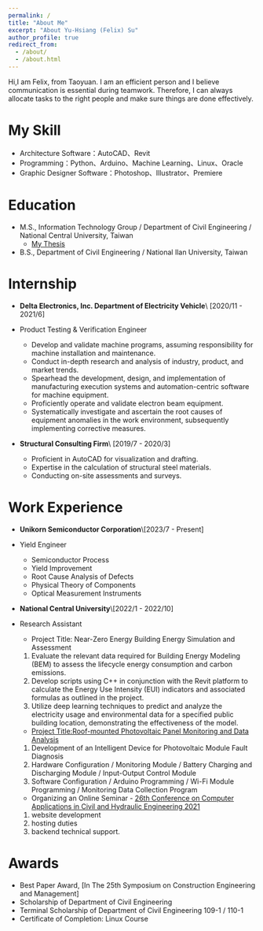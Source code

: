 ```yaml
---
permalink: /
title: "About Me"
excerpt: "About Yu-Hsiang (Felix) Su"
author_profile: true
redirect_from: 
  - /about/
  - /about.html
---
```

Hi,I am Felix, from Taoyuan. 
I am an efficient person and I believe communication is essential during teamwork. Therefore, I can always allocate tasks to the right people and make sure things are done effectively.

My Skill
======
* Architecture Software：AutoCAD、Revit
* Programming：Python、Arduino、Machine Learning、Linux、Oracle 
* Graphic Designer Software：Photoshop、Illustrator、Premiere

Education
======
* M.S., Information Technology Group / Department of Civil Engineering / National Central University, Taiwan
  * [My Thesis](https://hdl.handle.net/11296/w42vdm) 
* B.S., Department of Civil Engineering / National Ilan University, Taiwan


Internship
======
* **Delta Electronics, Inc. Department of Electricity Vehicle**\\ [2020/11 - 2021/6]
* Product Testing & Verification Engineer
  * Develop and validate machine programs, assuming responsibility for machine installation and maintenance.
  * Conduct in-depth research and analysis of industry, product, and market trends.
  * Spearhead the development, design, and implementation of manufacturing execution systems and automation-centric software for machine equipment.
  * Proficiently operate and validate electron beam equipment.
  * Systematically investigate and ascertain the root causes of equipment anomalies in the work environment, subsequently implementing corrective measures.
  
* **Structural Consulting Firm**\\ [2019/7 - 2020/3] 
  * Proficient in AutoCAD for visualization and drafting.
  * Expertise in the calculation of structural steel materials.
  * Conducting on-site assessments and surveys.

Work Experience
======
* **Unikorn Semiconductor Corporation**\\[2023/7 - Present]
* Yield Engineer
  * Semiconductor Process
  * Yield Improvement
  * Root Cause Analysis of Defects
  * Physical Theory of Components
  * Optical Measurement Instruments

* **National Central University**\\[2022/1 - 2022/10] 
* Research Assistant
  * Project Title: Near-Zero Energy Building Energy Simulation and Assessment
  1. Evaluate the relevant data required for Building Energy Modeling (BEM) to assess the lifecycle energy consumption and carbon emissions.
  2. Develop scripts using C++ in conjunction with the Revit platform to calculate the Energy Use Intensity (EUI) indicators and associated formulas as outlined in the project.
  3. Utilize deep learning techniques to predict and analyze the electricity usage and environmental data for a specified public building location, demonstrating the effectiveness of the model.
    
  * [Project Title:Roof-mounted Photovoltaic Panel Monitoring and Data Analysis](http://www.ciche.org.tw/wordpress/wp-content/uploads/2022/05/DB4901-P004-%E5%B1%8B%E9%A0%82%E5%9E%8B%E5%A4%AA%E9%99%BD%E8%83%BD%E6%9D%BF.pdf)
  1. Development of an Intelligent Device for Photovoltaic Module Fault Diagnosis
  2. Hardware Configuration / Monitoring Module / Battery Charging and Discharging Module / Input-Output Control Module
  3. Software Configuration / Arduino Programming / Wi-Fi Module Programming / Monitoring Data Collection Program

  * Organizing an Online Seminar - [26th Conference on Computer Applications in Civil and Hydraulic Engineering 2021](https://sites.google.com/view/ccache2021/home)
  1. website development
  2. hosting duties
  3. backend technical support.



Awards
======
* Best Paper Award, [In The 25th Symposium on Construction Engineering and Management]
* Scholarship of Department of Civil Engineering
* Terminal Scholarship of Department of Civil Engineering 109-1 / 110-1
* Certificate of Completion: Linux Course











